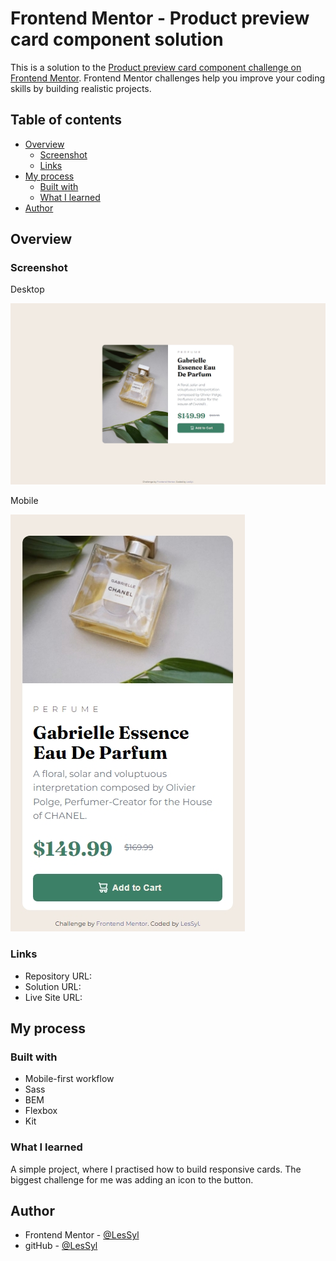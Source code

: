 # Frontend Mentor - Product preview card component solution

This is a solution to the [Product preview card component challenge on Frontend Mentor](https://www.frontendmentor.io/challenges/product-preview-card-component-GO7UmttRfa). Frontend Mentor challenges help you improve your coding skills by building realistic projects. 

## Table of contents

- [Overview](#overview)
  - [Screenshot](#screenshot)
  - [Links](#links)
- [My process](#my-process)
  - [Built with](#built-with)
  - [What I learned](#what-i-learned)
- [Author](#author)

## Overview

### Screenshot
Desktop

![](images/desktop.jpeg)

Mobile

![](images/mobile.jpeg)

### Links

- Repository URL:
- Solution URL:
- Live Site URL:

## My process

### Built with

- Mobile-first workflow
- Sass
- BEM
- Flexbox
- Kit

### What I learned

A simple project, where I practised how to build responsive cards. The biggest challenge for me was adding an icon to the button.

## Author

- Frontend Mentor - [@LesSyl](https://www.frontendmentor.io/profile/LesSyl)
- gitHub - [@LesSyl](https://github.com/LesSyl)
